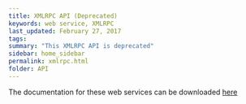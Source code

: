 ```yaml
---
title: XMLRPC API (Deprecated)
keywords: web service, XMLRPC
last_updated: February 27, 2017
tags: 
summary: "This XMLRPC API is deprecated"
sidebar: home_sidebar
permalink: xmlrpc.html
folder: API
---
```


The documentation for these web services can be downloaded [here](http://developers.crossknowledge.com/ressources/XMLRPC_API_documentation.pdf)